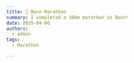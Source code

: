 ```yaml
---
title: 🏃 Bonn Marathon
summary: I completed a 10km marathon in Bonn!
date: 2025-04-06
authors:
  - admin
tags:
  - Marathon

---
```

